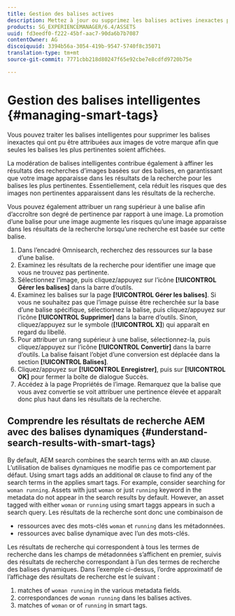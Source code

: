 ```yaml
---
title: Gestion des balises actives
description: Mettez à jour ou supprimez les balises actives inexactes pour améliorer la pertinence des balises.
products: SG_EXPERIENCEMANAGER/6.4/ASSETS
uuid: fd3eedf0-f222-45bf-aac7-90da6b7b7087
contentOwner: AG
discoiquuid: 3394b56a-3054-419b-9547-5740f8c35071
translation-type: tm+mt
source-git-commit: 7771cbb218d80247f65e92cbe7e8cdfd9720b75e

---
```



# Gestion des balises intelligentes {#managing-smart-tags}

Vous pouvez traiter les balises intelligentes pour supprimer les balises inexactes qui ont pu être attribuées aux images de votre marque afin que seules les balises les plus pertinentes soient affichées.

La modération de balises intelligentes contribue également à affiner les résultats des recherches d’images basées sur des balises, en garantissant que votre image apparaisse dans les résultats de la recherche pour les balises les plus pertinentes. Essentiellement, cela réduit les risques que des images non pertinentes apparaissent dans les résultats de la recherche.

Vous pouvez également attribuer un rang supérieur à une balise afin d’accroître son degré de pertinence par rapport à une image. La promotion d’une balise pour une image augmente les risques qu’une image apparaisse dans les résultats de la recherche lorsqu’une recherche est basée sur cette balise.

1. Dans l’encadré Omnisearch, recherchez des ressources sur la base d’une balise.
1. Examinez les résultats de la recherche pour identifier une image que vous ne trouvez pas pertinente.
1. Sélectionnez l’image, puis cliquez/appuyez sur l’icône **[!UICONTROL Gérer les balises]** dans la barre d’outils.
1. Examinez les balises sur la page **[!UICONTROL Gérer les balises]**. Si vous ne souhaitez pas que l’image puisse être recherchée sur la base d’une balise spécifique, sélectionnez la balise, puis cliquez/appuyez sur l’icône **[!UICONTROL Supprimer]** dans la barre d’outils. Sinon, cliquez/appuyez sur le symbole (**[!UICONTROL X]**) qui apparaît en regard du libellé.
1. Pour attribuer un rang supérieur à une balise, sélectionnez-la, puis cliquez/appuyez sur l’icône **[!UICONTROL Convertir]** dans la barre d’outils. La balise faisant l’objet d’une conversion est déplacée dans la section **[!UICONTROL Balises]**.
1. Cliquez/appuyez sur **[!UICONTROL Enregistrer]**, puis sur **[!UICONTROL OK]** pour fermer la boîte de dialogue Succès.
1. Accédez à la page Propriétés de l’image. Remarquez que la balise que vous avez convertie se voit attribuer une pertinence élevée et apparaît donc plus haut dans les résultats de la recherche.

## Comprendre les résultats de recherche AEM avec des balises dynamiques {#understand-search-results-with-smart-tags}

By default, AEM search combines the search terms with an `AND` clause. L’utilisation de balises dynamiques ne modifie pas ce comportement par défaut. Using smart tags adds an additional `OR` clause to find any of the search terms in the applies smart tags. For example, consider searching for `woman running`. Assets with just `woman` or just `running` keyword in the metadata do not appear in the search results by default. However, an asset tagged with either `woman` or `running` using smart taggs appears in such a search query. Les résultats de la recherche sont donc une combinaison de

* ressources avec des mots-clés `woman` et `running` dans les métadonnées.
* ressources avec balise dynamique avec l’un des mots-clés.

Les résultats de recherche qui correspondent à tous les termes de recherche dans les champs de métadonnées s’affichent en premier, suivis des résultats de recherche correspondant à l’un des termes de recherche des balises dynamiques. Dans l’exemple ci-dessus, l’ordre approximatif de l’affichage des résultats de recherche est le suivant :

1. matches of `woman running` in the various metadata fields.
1. correspondances de `woman running` dans les balises actives.
1. matches of `woman` or of `running` in smart tags.
